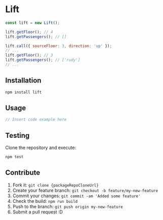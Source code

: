 # Lift

```js
const lift = new Lift();

lift.getFloor(); // 4
lift.getPassengers(); // []

lift.call({ sourceFloor: 3, direction: 'up' });
// ...
lift.getFloor(); // 3
lift.getPassengers(); // ['rudy']
// ...


```


## Installation

```bash
npm install lift
```

## Usage

```js
// Insert code example here
```

## Testing

Clone the repository and execute:

```bash
npm test
```

## Contribute

1. Fork it: `git clone {packageRepoCloneUrl}`
2. Create your feature branch: `git checkout -b feature/my-new-feature`
3. Commit your changes: `git commit -am 'Added some feature'`
4. Check the build: `npm run build`
5. Push to the branch: `git push origin my-new-feature`
6. Submit a pull request :D
